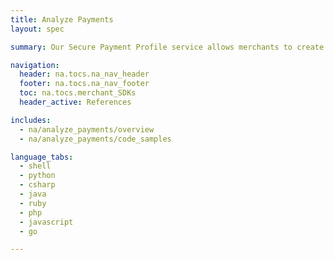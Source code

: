 ```yaml
---
title: Analyze Payments
layout: spec

summary: Our Secure Payment Profile service allows merchants to create secure payment accounts for storing confidential contact and/or credit details on our server.

navigation:
  header: na.tocs.na_nav_header
  footer: na.tocs.na_nav_footer
  toc: na.tocs.merchant_SDKs
  header_active: References

includes:
  - na/analyze_payments/overview
  - na/analyze_payments/code_samples

language_tabs:
  - shell
  - python
  - csharp
  - java
  - ruby
  - php
  - javascript
  - go

---
```

